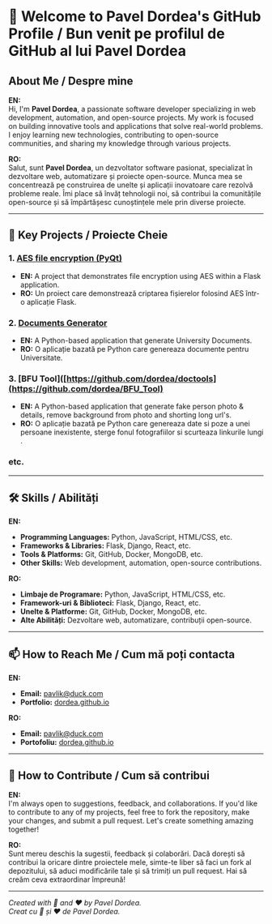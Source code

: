 # 👋 Welcome to Pavel Dordea's GitHub Profile / Bun venit pe profilul de GitHub al lui Pavel Dordea

## About Me / Despre mine

**EN:**  
Hi, I'm **Pavel Dordea**, a passionate software developer specializing in web development, automation, and open-source projects. My work is focused on building innovative tools and applications that solve real-world problems. I enjoy learning new technologies, contributing to open-source communities, and sharing my knowledge through various projects.

**RO:**  
Salut, sunt **Pavel Dordea**, un dezvoltator software pasionat, specializat în dezvoltare web, automatizare și proiecte open-source. Munca mea se concentrează pe construirea de unelte și aplicații inovatoare care rezolvă probleme reale. Îmi place să învăț tehnologii noi, să contribui la comunitățile open-source și să împărtășesc cunoștințele mele prin diverse proiecte.

---

## 🚀 Key Projects / Proiecte Cheie

### 1. **[AES file encryption (PyQt)](https://github.com/dordea/cryptor)**
   - **EN:** A project that demonstrates file encryption using AES within a Flask application.
   - **RO:** Un proiect care demonstrează criptarea fișierelor folosind AES într-o aplicație Flask.

### 2. **[Documents Generator](https://github.com/dordea/doctools)**
   - **EN:** A Python-based application that generate University Documents.
   - **RO:** O aplicație bazată pe Python care genereaza documente pentru Universitate.

### 3. **[BFU Tool]([https://github.com/dordea/doctools](https://github.com/dordea/BFU_Tool)**
   - **EN:** A Python-based application that generate fake person photo & details, remove background from photo and shorting long url's.
   - **RO:** O aplicație bazată pe Python care genereaza date si poze a unei persoane inexistente, sterge fonul fotografiilor si scurteaza linkurile lungi .

### etc.

---

## 🛠️ Skills / Abilități

**EN:**  
- **Programming Languages:** Python, JavaScript, HTML/CSS, etc.
- **Frameworks & Libraries:** Flask, Django, React, etc.
- **Tools & Platforms:** Git, GitHub, Docker, MongoDB, etc.
- **Other Skills:** Web development, automation, open-source contributions.

**RO:**  
- **Limbaje de Programare:** Python, JavaScript, HTML/CSS, etc.
- **Framework-uri & Biblioteci:** Flask, Django, React, etc.
- **Unelte & Platforme:** Git, GitHub, Docker, MongoDB, etc.
- **Alte Abilități:** Dezvoltare web, automatizare, contribuții open-source.

---

## 📫 How to Reach Me / Cum mă poți contacta

**EN:**  
- **Email:** pavlik@duck.com
- **Portfolio:** [dordea.github.io](https://dordea.github.io)

**RO:**  
- **Email:** pavlik@duck.com
- **Portofoliu:** [dordea.github.io](https://dordea.github.io)

---

## 🤝 How to Contribute / Cum să contribui

**EN:**  
I'm always open to suggestions, feedback, and collaborations. If you'd like to contribute to any of my projects, feel free to fork the repository, make your changes, and submit a pull request. Let's create something amazing together!

**RO:**  
Sunt mereu deschis la sugestii, feedback și colaborări. Dacă dorești să contribui la oricare dintre proiectele mele, simte-te liber să faci un fork al depozitului, să aduci modificările tale și să trimiți un pull request. Hai să creăm ceva extraordinar împreună!

---

*Created with 🧠 and ❤️ by Pavel Dordea.*  
*Creat cu 🧠 și ❤️ de Pavel Dordea.*
